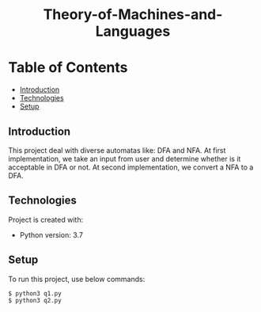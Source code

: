 # <p align="center"> Theory-of-Machines-and-Languages</p>

# Table of Contents
- [Introduction](https://github.com/mohammadtavakoli78/WareHouse/blob/master/README.md#introduction)
- [Technologies](https://github.com/mohammadtavakoli78/WareHouse/blob/master/README.md#technologies)
- [Setup](https://github.com/mohammadtavakoli78/WareHouse/blob/master/README.md#setup)

## Introduction
This project deal with diverse automatas like: DFA and NFA. 
At first implementation, we take an input from user and determine whether is it acceptable in DFA or not. 
At second implementation, we convert a NFA to a DFA.

## Technologies
Project is created with:
* Python version: 3.7

## Setup
To run this project, use below commands:
```
$ python3 q1.py
$ python3 q2.py
```
